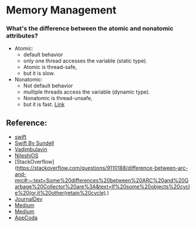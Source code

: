 # Memory Management

### What's the difference between the atomic and nonatomic attributes?
* Atomic: 
    - default behavior
    - only one thread accesses the variable (static type). 
    - Atomic is thread-safe, 
    - but it is slow.
* Nonatomic:
    - Not default behavior
    - multiple threads access the variable (dynamic type). 
    - Nonatomic is thread-unsafe, 
    - but it is fast.
[Link](https://stackoverflow.com/questions/588866/whats-the-difference-between-the-atomic-and-nonatomic-attributes#:~:text=Atomic%20means%20only%20one%20thread%20accesses%20the%20variable%20(static%20type).&text=Nonatomic%20means%20multiple%20threads%20access,unsafe%2C%20but%20it%20is%20fast.)


## Reference:
* [swift](https://docs.swift.org/swift-book/LanguageGuide/AutomaticReferenceCounting.html#:~:text=Swift%20uses%20Automatic%20Reference%20Counting,think%20about%20memory%20management%20yourself.&text=Reference%20counting%20applies%20only%20to%20instances%20of%20classes.)
* [Swift By Sundell](https://www.swiftbysundell.com/basics/memory-management/)
* [Vadimbulavin](https://www.vadimbulavin.com/swift-memory-management-arc-strong-weak-and-unowned/)
* [NileshiOS](https://swift007blog.wordpress.com/2017/01/14/what-is-arc-in-ios/)
* [StackOverflow](https://stackoverflow.com/questions/9110188/difference-between-arc-and-mrc#:~:text=Some%20differences%20between%20ARC%20and%20Garbage%20Collector%20are%3A&text=If%20some%20objects%20cycle%20(or,it%20other(retain%20cycle).)
* [JournalDev](https://www.journaldev.com/19619/swift-memory-management-automatic-reference-counting)
* [Medium](https://medium.com/computed-comparisons/garbage-collection-vs-automatic-reference-counting-a420bd4c7c81)
* [Medium](https://medium.com/elements/memory-management-in-swift-31e20f942bbc)
* [AppCoda](https://www.appcoda.com/memory-management-swift/)


